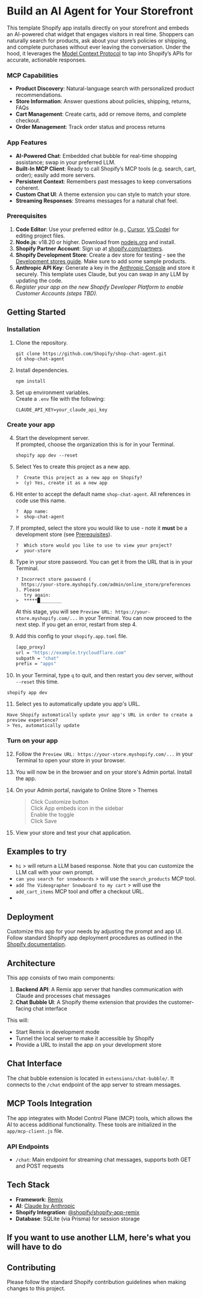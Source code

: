 # Build an AI Agent for Your Storefront

This template Shopify app installs directly on your storefront and embeds an AI-powered chat widget that engages visitors in real time. Shoppers can naturally search for products, ask about your store’s policies or shipping, and complete purchases without ever leaving the conversation. Under the hood, it leverages the [Model Context Protocol](https://modelcontextprotocol.io/) to tap into Shopify’s APIs for accurate, actionable responses.

### MCP Capabilities

- **Product Discovery**: Natural-language search with personalized product recommendations.
- **Store Information**: Answer questions about policies, shipping, returns, FAQs
- **Cart Management**: Create carts, add or remove items, and complete checkout.
- **Order Management**: Track order status and process returns

### App Features
- **AI-Powered Chat**: Embedded chat bubble for real-time shopping assistance; swap in your preferred LLM.  
- **Built-In MCP Client**: Ready to call Shopify’s MCP tools (e.g. search, cart, order); easily add more servers.  
- **Persistent Context**: Remembers past messages to keep conversations coherent.  
- **Custom Chat UI**: A theme extension you can style to match your store.  
- **Streaming Responses**: Streams messages for a natural chat feel.

### Prerequisites
1. **Code Editor**: Use your preferred editor (e.g., [Cursor](https://www.cursor.com/en/downloads), [VS Code](https://code.visualstudio.com/download)) for editing project files.  
2. **Node.js**: v18.20 or higher. Download from [nodejs.org](https://nodejs.org/) and install.  
3. **Shopify Partner Account**: Sign up at [shopify.com/partners](https://www.shopify.com/partners).  
4. **Shopify Development Store**: Create a dev store for testing - see the [Development stores guide](https://shopify.dev/docs/api/development-stores). Make sure to add some sample products.  
5. **Anthropic API Key**: Generate a key in the [Anthropic Console](https://console.anthropic.com/) and store it securely. This template uses Claude, but you can swap in any LLM by updating the code.  
6. *_Register your app on the new Shopify Developer Platform to enable Customer Accounts (steps TBD)._*


## Getting Started

### Installation

1. Clone the repository.
   ```shell
   git clone https://github.com/Shopify/shop-chat-agent.git
   cd shop-chat-agent
   ```

2. Install dependencies.
   ```shell
   npm install
   ```

3. Set up environment variables.
   <br>Create a `.env` file with the following:
   ```
   CLAUDE_API_KEY=your_claude_api_key
   ```

### Create your app

4. Start the development server.
    <br> If prompted, choose the organization this is for in your Terminal.
   ```shell
   shopify app dev --reset
   ```

5. Select Yes to create this project as a new app.
   ```shell
   ?  Create this project as a new app on Shopify?
   >  (y) Yes, create it as a new app
   ```

6. Hit enter to accept the default name `shop-chat-agent`. All references in code use this name.
   ```shell
   ?  App name:
   >  shop-chat-agent
   ```

7. If prompted, select the store you would like to use - note it **must** be a development store (see [Prerequisites](#prerequisites)).
   ```shell
   ?  Which store would you like to use to view your project?
   ✔  your-store
   ```

8. Type in your store password. You can get it from the URL that is in your Terminal.
   ```shell
   ? Incorrect store password ( 
     https://your-store.myshopify.com/admin/online_store/preferences ). Please
      try again:
   >  *****█________
   ```

   At this stage, you will see `Preview URL: https://your-store.myshopify.com/...` in your Terminal. You can now proceed to the next step. If you get an error, restart from step 4.

9. Add this config to your `shopify.app.toml` file.
   ```bash
   [app_proxy]
   url = "https://example.trycloudflare.com"
   subpath = "chat"
   prefix = "apps"
   ```

10. In your Terminal, type `q` to quit, and then restart you dev server, without `--reset` this time.
   ```shell
   shopify app dev
   ```

11. Select yes to automatically update you app's URL.
   ```shell
   Have Shopify automatically update your app's URL in order to create a preview experience?
   > Yes, automatically update
   ```

### Turn on your app

12. Follow the  `Preview URL: https://your-store.myshopify.com/...` in your Terminal to open your store in your browser.

13. You will now be in the browser and on your store's Admin portal. Install the app.

14. On your Admin portal, navigate to Online Store > Themes
    > Click Customize button<br>
    > Click App embeds icon in the sidebar<br>
    > Enable the toggle<br>
    > Click Save

15. View your store and test your chat application.
 

## Examples to try
- `hi` > will return a LLM based response. Note that you can customize the LLM call with your own prompt.
- `can you search for snowboards` > will use the `search_products` MCP tool.
- `add The Videographer Snowboard to my cart` > will use the `add_cart_items` MCP tool and offer a checkout URL.
- <Sid will come up with ways to test CA tools>

## Deployment

Customize this app for your needs by adjusting the prompt and app UI. Follow standard Shopify app deployment procedures as outlined in the [Shopify documentation](https://shopify.dev/docs/apps/deployment/web).


## Architecture

This app consists of two main components:

1. **Backend API**: A Remix app server that handles communication with Claude and processes chat messages
2. **Chat Bubble UI**: A Shopify theme extension that provides the customer-facing chat interface

This will:
- Start Remix in development mode
- Tunnel the local server to make it accessible by Shopify
- Provide a URL to install the app on your development store

## Chat Interface

The chat bubble extension is located in `extensions/chat-bubble/`. It connects to the `/chat` endpoint of the app server to stream messages.

## MCP Tools Integration

The app integrates with Model Control Plane (MCP) tools, which allows the AI to access additional functionality. These tools are initialized in the `app/mcp-client.js` file.


### API Endpoints

- `/chat`: Main endpoint for streaming chat messages, supports both GET and POST requests


## Tech Stack

- **Framework**: [Remix](https://remix.run/)
- **AI**: [Claude by Anthropic](https://www.anthropic.com/claude)
- **Shopify Integration**: [@shopify/shopify-app-remix](https://www.npmjs.com/package/@shopify/shopify-app-remix)
- **Database**: SQLite (via Prisma) for session storage

## If you want to use another LLM, here's what you will have to do

## Contributing

Please follow the standard Shopify contribution guidelines when making changes to this project.

